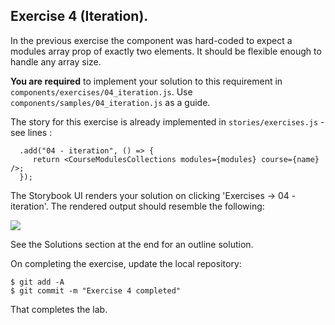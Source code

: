 ## Exercise 4 (Iteration).
 
In the previous exercise the component was hard-coded to expect a modules array prop of exactly two elements. It should be flexible enough to handle any array size. 

__You are required__ to implement your solution to this requirement in `components/exercises/04_iteration.js`. Use `components/samples/04_iteration.js` as a guide.

The story for this exercise is already implemented in `stories/exercises.js` - see lines :
~~~
  .add("04 - iteration", () => {
     return <CourseModulesCollections modules={modules} course={name} />;
  });
~~~
The Storybook UI renders your solution on clicking 'Exercises -> 04 - iteration'. The rendered output should resemble the following:

![][exercise4] 

See the Solutions section at the end for an outline solution.

On completing the exercise, update the local repository:
~~~
$ git add -A
$ git commit -m "Exercise 4 completed"
~~~
That completes the lab.

[exercise4]: ./img/exercise4.png

